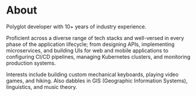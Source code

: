 # About

Polyglot developer with 10+ years of industry experience.

Proficient across a diverse range of tech stacks and well-versed in every phase
of the application lifecycle; from designing APIs, implementing microservices,
and building UIs for web and mobile applications to configuring CI/CD pipelines,
managing Kubernetes clusters, and monitoring production systems.

Interests include building custom mechanical keyboards, playing video games,
and hiking. Also dabbles in GIS (Geographic Information Systems), linguistics,
and music theory.